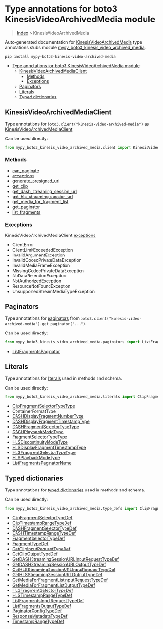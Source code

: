 # Type annotations for boto3 KinesisVideoArchivedMedia module

> [Index](..) > KinesisVideoArchivedMedia

Auto-generated documentation for
[KinesisVideoArchivedMedia](https://boto3.amazonaws.com/v1/documentation/api/latest/reference/services/kinesis-video-archived-media.html#KinesisVideoArchivedMedia)
type annotations stubs module
[mypy_boto3_kinesis_video_archived_media](https://pypi.org/project/mypy-boto3-kinesis-video-archived-media/).

```bash
pip install mypy-boto3-kinesis-video-archived-media
```

- [Type annotations for boto3 KinesisVideoArchivedMedia module](#type-annotations-for-boto3-kinesisvideoarchivedmedia-module)
  - [KinesisVideoArchivedMediaClient](#kinesisvideoarchivedmediaclient)
    - [Methods](#methods)
    - [Exceptions](#exceptions)
  - [Paginators](#paginators)
  - [Literals](#literals)
  - [Typed dictionaries](#typed-dictionaries)

## KinesisVideoArchivedMediaClient

Type annotations for `boto3.client("kinesis-video-archived-media")` as
[KinesisVideoArchivedMediaClient](./client.md)

Can be used directly:

```python
from mypy_boto3_kinesis_video_archived_media.client import KinesisVideoArchivedMediaClient
```

### Methods

- [can_paginate](./client.md#can_paginate)
- [exceptions](./client.md#exceptions)
- [generate_presigned_url](./client.md#generate_presigned_url)
- [get_clip](./client.md#get_clip)
- [get_dash_streaming_session_url](./client.md#get_dash_streaming_session_url)
- [get_hls_streaming_session_url](./client.md#get_hls_streaming_session_url)
- [get_media_for_fragment_list](./client.md#get_media_for_fragment_list)
- [get_paginator](./client.md#get_paginator)
- [list_fragments](./client.md#list_fragments)

### Exceptions

KinesisVideoArchivedMediaClient [exceptions](./client.md#exceptions)

- ClientError
- ClientLimitExceededException
- InvalidArgumentException
- InvalidCodecPrivateDataException
- InvalidMediaFrameException
- MissingCodecPrivateDataException
- NoDataRetentionException
- NotAuthorizedException
- ResourceNotFoundException
- UnsupportedStreamMediaTypeException

## Paginators

Type annotations for [paginators](./paginators.md) from
`boto3.client("kinesis-video-archived-media").get_paginator("...")`.

Can be used directly:

```python
from mypy_boto3_kinesis_video_archived_media.paginators import ListFragmentsPaginator, ...
```

- [ListFragmentsPaginator](./paginators.md#listfragmentspaginator)

## Literals

Type annotations for [literals](./literals.md) used in methods and schema.

Can be used directly:

```python
from mypy_boto3_kinesis_video_archived_media.literals import ClipFragmentSelectorTypeType, ...
```

- [ClipFragmentSelectorTypeType](./literals.md#clipfragmentselectortypetype)
- [ContainerFormatType](./literals.md#containerformattype)
- [DASHDisplayFragmentNumberType](./literals.md#dashdisplayfragmentnumbertype)
- [DASHDisplayFragmentTimestampType](./literals.md#dashdisplayfragmenttimestamptype)
- [DASHFragmentSelectorTypeType](./literals.md#dashfragmentselectortypetype)
- [DASHPlaybackModeType](./literals.md#dashplaybackmodetype)
- [FragmentSelectorTypeType](./literals.md#fragmentselectortypetype)
- [HLSDiscontinuityModeType](./literals.md#hlsdiscontinuitymodetype)
- [HLSDisplayFragmentTimestampType](./literals.md#hlsdisplayfragmenttimestamptype)
- [HLSFragmentSelectorTypeType](./literals.md#hlsfragmentselectortypetype)
- [HLSPlaybackModeType](./literals.md#hlsplaybackmodetype)
- [ListFragmentsPaginatorName](./literals.md#listfragmentspaginatorname)

## Typed dictionaries

Type annotations for [typed dictionaries](./type_defs.md) used in methods and
schema.

Can be used directly:

```python
from mypy_boto3_kinesis_video_archived_media.type_defs import ClipFragmentSelectorTypeDef, ...
```

- [ClipFragmentSelectorTypeDef](./type_defs.md#clipfragmentselectortypedef)
- [ClipTimestampRangeTypeDef](./type_defs.md#cliptimestamprangetypedef)
- [DASHFragmentSelectorTypeDef](./type_defs.md#dashfragmentselectortypedef)
- [DASHTimestampRangeTypeDef](./type_defs.md#dashtimestamprangetypedef)
- [FragmentSelectorTypeDef](./type_defs.md#fragmentselectortypedef)
- [FragmentTypeDef](./type_defs.md#fragmenttypedef)
- [GetClipInputRequestTypeDef](./type_defs.md#getclipinputrequesttypedef)
- [GetClipOutputTypeDef](./type_defs.md#getclipoutputtypedef)
- [GetDASHStreamingSessionURLInputRequestTypeDef](./type_defs.md#getdashstreamingsessionurlinputrequesttypedef)
- [GetDASHStreamingSessionURLOutputTypeDef](./type_defs.md#getdashstreamingsessionurloutputtypedef)
- [GetHLSStreamingSessionURLInputRequestTypeDef](./type_defs.md#gethlsstreamingsessionurlinputrequesttypedef)
- [GetHLSStreamingSessionURLOutputTypeDef](./type_defs.md#gethlsstreamingsessionurloutputtypedef)
- [GetMediaForFragmentListInputRequestTypeDef](./type_defs.md#getmediaforfragmentlistinputrequesttypedef)
- [GetMediaForFragmentListOutputTypeDef](./type_defs.md#getmediaforfragmentlistoutputtypedef)
- [HLSFragmentSelectorTypeDef](./type_defs.md#hlsfragmentselectortypedef)
- [HLSTimestampRangeTypeDef](./type_defs.md#hlstimestamprangetypedef)
- [ListFragmentsInputRequestTypeDef](./type_defs.md#listfragmentsinputrequesttypedef)
- [ListFragmentsOutputTypeDef](./type_defs.md#listfragmentsoutputtypedef)
- [PaginatorConfigTypeDef](./type_defs.md#paginatorconfigtypedef)
- [ResponseMetadataTypeDef](./type_defs.md#responsemetadatatypedef)
- [TimestampRangeTypeDef](./type_defs.md#timestamprangetypedef)
